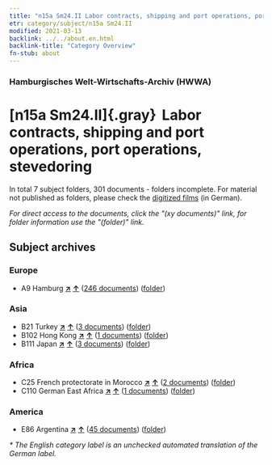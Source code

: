 ```yaml
---
title: "n15a Sm24.II Labor contracts, shipping and port operations, port operations, stevedoring"
etr: category/subject/n15a Sm24.II
modified: 2021-03-13
backlink: ../../about.en.html
backlink-title: "Category Overview"
fn-stub: about
---
```


### Hamburgisches Welt-Wirtschafts-Archiv (HWWA)
# [n15a Sm24.II]{.gray}&#8201; Labor contracts, shipping and port operations, port operations, stevedoring&#160; 





In total 7 subject folders, 301 documents - folders incomplete.
For material not published as folders, please check the [digitized films](/film/h1_sh) (in German).

_For direct access to the documents, click the "(xy documents)" link, for folder information use the "(folder)" link._

## Subject archives



### Europe

- A9 Hamburg [**&nearr;**](../../../geo/i/140905/about.en.html "Hamburg (all folders)") [**&uarr;**](../../../geo/about.en.html#A9 "Country category system") (<a href="https://pm20.zbw.eu/dfgview/sh/140905,145228" title="about: Hamburg : Labor contracts, shipping and port operations, port operations, stevedoring" target="_blank">246 documents</a>) ([folder](http://purl.org/pressemappe20/folder/sh/140905,145228))

### Asia

- B21 Turkey [**&nearr;**](../../../geo/i/141111/about.en.html "Turkey (all folders)") [**&uarr;**](../../../geo/about.en.html#B21 "Country category system") (<a href="https://pm20.zbw.eu/dfgview/sh/141111,145228" title="about: Turkey : Labor contracts, shipping and port operations, port operations, stevedoring" target="_blank">3 documents</a>) ([folder](http://purl.org/pressemappe20/folder/sh/141111,145228))
- B102 Hong Kong [**&nearr;**](../../../geo/i/141268/about.en.html "Hong Kong (all folders)") [**&uarr;**](../../../geo/about.en.html#B102 "Country category system") (<a href="https://pm20.zbw.eu/dfgview/sh/141268,145228" title="about: Hong Kong : Labor contracts, shipping and port operations, port operations, stevedoring" target="_blank">1 documents</a>) ([folder](http://purl.org/pressemappe20/folder/sh/141268,145228))
- B111 Japan [**&nearr;**](../../../geo/i/141272/about.en.html "Japan (all folders)") [**&uarr;**](../../../geo/about.en.html#B111 "Country category system") (<a href="https://pm20.zbw.eu/dfgview/sh/141272,145228" title="about: Japan : Labor contracts, shipping and port operations, port operations, stevedoring" target="_blank">3 documents</a>) ([folder](http://purl.org/pressemappe20/folder/sh/141272,145228))

### Africa

- C25 French protectorate in Morocco [**&nearr;**](../../../geo/i/141358/about.en.html "French protectorate in Morocco (all folders)") [**&uarr;**](../../../geo/about.en.html#C25 "Country category system") (<a href="https://pm20.zbw.eu/dfgview/sh/141358,145228" title="about: French protectorate in Morocco : Labor contracts, shipping and port operations, port operations, stevedoring" target="_blank">2 documents</a>) ([folder](http://purl.org/pressemappe20/folder/sh/141358,145228))
- C110 German East Africa [**&nearr;**](../../../geo/i/141471/about.en.html "German East Africa (all folders)") [**&uarr;**](../../../geo/about.en.html#C110 "Country category system") (<a href="https://pm20.zbw.eu/dfgview/sh/141471,145228" title="about: German East Africa : Labor contracts, shipping and port operations, port operations, stevedoring" target="_blank">1 documents</a>) ([folder](http://purl.org/pressemappe20/folder/sh/141471,145228))

### America

- E86 Argentina [**&nearr;**](../../../geo/i/141692/about.en.html "Argentina (all folders)") [**&uarr;**](../../../geo/about.en.html#E86 "Country category system") (<a href="https://pm20.zbw.eu/dfgview/sh/141692,145228" title="about: Argentina : Labor contracts, shipping and port operations, port operations, stevedoring" target="_blank">45 documents</a>) ([folder](http://purl.org/pressemappe20/folder/sh/141692,145228))


_* The English category label is an unchecked automated translation of the German label._

